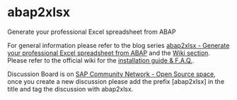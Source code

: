 abap2xlsx
=========

Generate your professional Excel spreadsheet from ABAP

For general information please refer to the blog series [abap2xlsx - Generate your professional Excel spreadsheet from ABAP](http://scn.sap.com/community/abap/blog/2010/07/12/abap2xlsx--generate-your-professional-excel-spreadsheet-from-abap) and the [Wiki section](https://github.com/ivanfemia/abap2xlsx/wiki).
Please refer to the official wiki for the [installation guide & F.A.Q.](https://github.com/ivanfemia/abap2xlsx/wiki).

Discussion Board is on [SAP Community Network - Open Source space](http://scn.sap.com/community/open-source), once you create a new discussion please add the prefix [abap2xlsx] in the title and tag the discussion with abap2xlsx.
